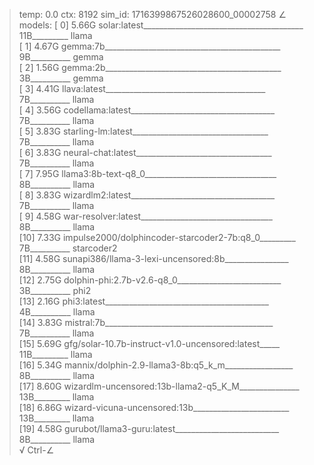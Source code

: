 > temp: 0.0 ctx: 8192 sim_id: 1716399867526028600_00002758
∠ models:
 [ 0] 5.66G solar:latest________________________________________ 11B_________ llama       
 [ 1] 4.67G gemma:7b____________________________________________ 9B__________ gemma       
 [ 2] 1.56G gemma:2b____________________________________________ 3B__________ gemma       
 [ 3] 4.41G llava:latest________________________________________ 7B__________ llama       
 [ 4] 3.56G codellama:latest____________________________________ 7B__________ llama       
 [ 5] 3.83G starling-lm:latest__________________________________ 7B__________ llama       
 [ 6] 3.83G neural-chat:latest__________________________________ 7B__________ llama       
 [ 7] 7.95G llama3:8b-text-q8_0_________________________________ 8B__________ llama       
 [ 8] 3.83G wizardlm2:latest____________________________________ 7B__________ llama       
 [ 9] 4.58G war-resolver:latest_________________________________ 8B__________ llama       
 [10] 7.33G impulse2000/dolphincoder-starcoder2-7b:q8_0_________ 7B__________ starcoder2  
 [11] 4.58G sunapi386/llama-3-lexi-uncensored:8b________________ 8B__________ llama       
 [12] 2.75G dolphin-phi:2.7b-v2.6-q8_0__________________________ 3B__________ phi2        
 [13] 2.16G phi3:latest_________________________________________ 4B__________ llama       
 [14] 3.83G mistral:7b__________________________________________ 7B__________ llama       
 [15] 5.69G gfg/solar-10.7b-instruct-v1.0-uncensored:latest_____ 11B_________ llama       
 [16] 5.34G mannix/dolphin-2.9-llama3-8b:q5_k_m_________________ 8B__________ llama       
 [17] 8.60G wizardlm-uncensored:13b-llama2-q5_K_M_______________ 13B_________ llama       
 [18] 6.86G wizard-vicuna-uncensored:13b________________________ 13B_________ llama       
 [19] 4.58G gurubot/llama3-guru:latest__________________________ 8B__________ llama       
√ Ctrl-∠
